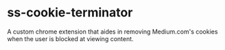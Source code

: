 # ss-cookie-terminator
A custom chrome extension that aides in removing Medium.com's cookies when the user is blocked at viewing content.
